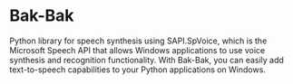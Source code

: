 # Bak-Bak
 Python library for speech synthesis using SAPI.SpVoice, which is the Microsoft Speech API that allows Windows applications to use voice synthesis and recognition functionality. With Bak-Bak, you can easily add text-to-speech capabilities to your Python applications on Windows.
